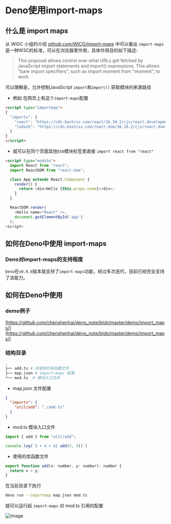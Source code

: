 # Deno使用import-maps


## 什么是 import maps

从 WIGC 小组的介绍 [github.com/WICG/import-maps](https://github.com/WICG/import-maps) 中可以看出 `import-maps` 是一种W3C的标准，可以在浏览器里作用，具体作用目的如下描述:

> This proposal allows control over what URLs get fetched by JavaScript import statements and import() expressions. This allows "bare import specifiers", such as import moment from "moment", to work.

可以理解是，允许控制JavaScript `import`和`import()` 获取模块的来源路径

- 例如 在网页上有这个`import-maps`配置

```html
<script type="importmap">
{
  "imports": {
    "react": "https://cdn.bootcss.com/react/16.10.2/cjs/react.development.js",
    "lodash": "https://cdn.bootcss.com/react-dom/16.10.2/cjs/react-dom-server.browser.development.js"
  }
}
</script>
```

- 就可以在同个页面其他`ES6`模块标签里直接 `import react from "react"`

```html
<script type="module">
  import React from "react";
  import ReactDOM from "react-dom";

  class App extends React.Component {
    render() {
      return <div>Hello {this.props.name}</div>;
    }
  }

  ReactDOM.render(
    <Hello name="React" />,
    document.getElementById('app')
  );
<script>
```

## 如何在Deno中使用 import-maps

### Deno对import-maps的支持程度

`Deno`在`v0.9.0`版本就支持了`import-maps`功能，经过多次迭代，目前已经完全支持了该能力。

## 如何在Deno中使用

### demo例子

[https://github.com/chenshenhai/deno_note/blob/master/demo/import_maps/](https://github.com/chenshenhai/deno_note/blob/master/demo/import_maps/)

### 结构目录

```sh
.
├── add.ts # 待使用的库函数文件
├── map.json # import-maps 配置
└── mod.ts  # 模块入口文件
```


- map.json 文件配置

```json
{
  "imports": {
    "util/add": "./add.ts"
  }
}
```

- mod.ts 模块入口文件

```js
import { add } from "util/add";

console.log(`3 + 4 = ${ add(3, 4)}`)
```

- 使用的库函数文件

```js
export function add(x: number, y: number): number {
  return x + y;
}
```

在当前目录下执行

```sh
deno run --importmap map.json mod.ts
```

就可以运行起 `import-maps` 对 mod.ts 引用的配置

![image](https://user-images.githubusercontent.com/8216630/71538696-450d6780-296a-11ea-8b33-619e83a2af87.png)


